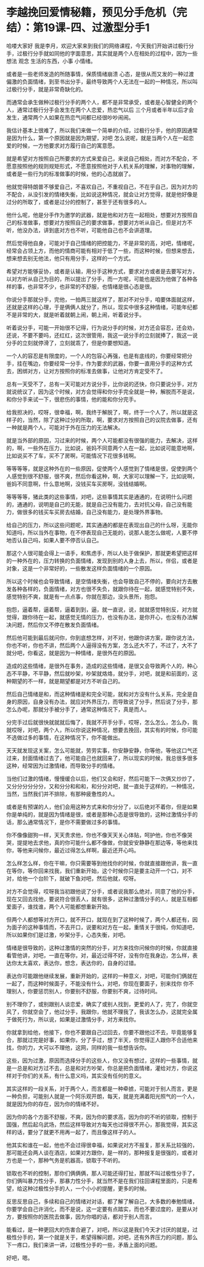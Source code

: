 # 李越挽回爱情秘籍，预见分手危机（完结）：第19课-四、过激型分手1

哈喽大家好 我是李月，欢迎大家来到我们的网络课程，今天我们开始讲过极行分手，过极行分手就如同他的字面意思，其实就是两个人在相处的过程中，因为一些想法 观念 生活的东西，小事 小情绪。

或者是一些老师发造的所随事情，保质情绪崩溃 心态，是很从而又发的一种过渡偏激的负面情绪，到至书出分手，最终导致两个人无法在一起的一种情况，所以叫过极行分手，就是非常奇缺化的。

而通常会承生做种过极行分手的两个人，都不是非常承受，或者是心智健全的两个人，通常过极行分手会发生在两个人恋爱，热恋气以后 三个月或者半年以后才会发生，通常两个人如果在热恋气间都已经很吵吵闹闹。

我估计基本上很难了，所以我们来做一个简单的介绍，过极行分手，他的原因通常是因为什么，第一个原因就是因为期望，对吧 怎么说呢，就是当两个人在一起恋爱的时候，一方他要求对方履行自己的寓意愿。

就是希望对方按照自己所要求的方式来爱自己，来说自己相处，而对方不配合，不愿意按照他的规则规矩形式，不愿意按照他对于人机关系的理解，对事物的理解，或者是一些行为的标准做事的时候，他的心态就崩了。

他就觉得特朗普不够爱自己，不喜欢自己，不重视自己，不在乎自己，因为对方的不配合，从没引发的情绪失衡，比如说这种情况，就会让对方觉得，就是他好像是过分的所取了，或者是过分的控制了，甚至于还有很多的人。

他什么呢，他是分手作为邀学的武器，就是他和对方在一起相处，想要对方按照自己的标准做事，想要对方按照自己的要求做事，想要对方听从自己，但是对方不听，他没办法，讲到底对方也不听，可能他自己也不会讲道理。

然后觉得他自身，可能对于自己情绪的把控能力，不是非常的高，对吧，情绪呢，经常会占领上方，而他的情商可能有相对于低了一些，而这种时候，但想来想去，想来想去别无他法，他只有用分手，这样的一个方式。

希望对方能够妥协，或者是认输，用分手这种方式，要求对方或者是去要写对方，以对方听从自己为目的，所以提出了分手，而一方呢，可能也是因为他做了各种各样的事，也非常不少，也非常的不舒服，也情绪是很心态是很。

你说分手那就分手，完他，一拍两三就这样了，那对不对分手，咱要体面就这样，还就是这样的心理，于是俩俩人就分了，所以，现实中很多这种情绪，可能年纪都不是非常的大，就是听着就朝上闹，朝上闹，听着说分手。

听着说分手，可能一开始很不记得，行为说分手的时候，对方还会容忍，还会劝，还说，不要不要吗，还红红，这次很管用，我这一说分手的立刻就捧了，我这一说分手的立刻就停滑了，立刻就乖了，但是你要想知道。

一个人的容忍是有限度的，一个人的包容心再强，也是有底线的，你要经常把分手，挂在嘴边，你要经常一分手，作为要求的武器，你要一直用分手的这种方式去，困绑对方，让对方按照你的标准去做事，让他对方肯定受不了。

总有一天受不了，总有一天可能对方说分手，比你说的还快，你只要说分手，对方就说统议了，因为这个时候，对方会觉得和你分手完全就是一种，解脱而不是说，和你分手来试一下，很悲伤的事情，他的能和你分完手。

给我担决的，哎呀，很幸福，啊，我终于解脱了，啊，终于一个人了，所以就是这样子的，当然，除了这种过分的所取，啊，要求对方按照自己的议院去做事，还有一种就是两个人，可能对于外在压力的无法解决。

就是当外部的原因，习过来的时候，两个人可能都没有很强的能力，去解决，这样的，啊，一些外在压力，比如说，爸妈不同意两个人在一起，比如说可能意地啊，比如说买不了车，买不了房啊，可能情况下花很多钱啊。

等等等等，就是这种外在的一些原因，促使两个人感觉到了情绪是很，促使到两个人感觉到很不舒服，很不爽，然后你看这种，啊，大家可以理解一下，比如说啊，爸妈不同意啊，什么意地啊，没钱买车买房啊，没钱结婚啊。

等等等等，猪此类的这些事情，对吧，这些事情其实是通通的，在说明什么问题的，通通的，说明是自己的无能，就是自己没有能力，去对抗父母，自己没有能力，做很多的钱买车买房去结婚，自己没有能力，是处理外界事物。

给自己的压力，所以这些问题呢，其实通通的都是在表现出自己的什么呀，无能你知道吗，所以当外在事物，在不停表现自己无能的，说那人能怎么做呢，人要不停地否认自己吗，如果人要不停否认自己。

那这个人很可能会得上一语手，和焦虑手，所以人处于做保护，那就更希望把这样的一种外在的，压力转换的负面情绪，发现到别的人身上去，所以，伴侣，或者是对象，这是一个非常好的，一些散发这样负面情绪的一个原因。

所以这个时候也会导致情绪，是空情绪失衡，也会导致自己不停的，要向对方去散发各种各样的，负面情绪，对方也很不失负，就跟你待在一起，就感觉特别不失，感觉特别不爽，就是有一点点事，你就在那边，没头景所，抱怨。

抱怨，逼着帮，逼着帮，逼着到到，逼，就一直说，说，就就感觉特别反，对方就觉得，跟你待在一起，就感觉无情的压力，也没有办法，是你开心，也没有办法解决问题，然后你又不停在散发负面情绪。

然后他可能到最后就问你，你到底想怎样，对不对，他跟你讲方案，跟你说方法，你也不听，你也不讲，然后两个人逼得没有方案，怎么还大不了，不过了，大不了就分吧，你看这，就是因为一种情绪，是很外在的原因。

造成的这些情绪，是很外在事务，造成的这些情绪，是很又会导致两个人的，种心态不平静，不平静，然后就吵架，吵架就烙烙，就分手，对吧，就是和前面的，这种期望的不一样，就是期望都是对方不听自己的。

然后自己情绪是和，而这种情绪是和完全可能，就和对方没有什么关系，完全是自身的原因，自身没有办法，就应对外界压力，而导致说了分手，然后说了分手，那怎么办呢，那就分手被分手了，通常这种情况下，真是而人。

分完手过后就很快就就就后悔了，我就不开手分手，哎呀，怎么怎么，怎么办，我就哎呀，对吧，两个人，所以你说这种情况，想要去挽回，其实有的时候，你可能不选做过多的事情，在这种情况下，你不能做出。

天天就发现这关案，怎么可能就，劳劳实事，你安静安静，你等他，等他这口气还过来，封面情绪过去了，他可能自己也就回来了，所以现实的时候，我总很多很多这种，经常因为过激情绪，而导致分手的情绪。

当他们过激的情绪，慢慢缓合以后，他们又会和好，然后可能下一次俩又炒炒了，又分分分分分分，又和分分和和和，和分分对吧，就一直处于这样的，一种情况，当然，当然我们并不排除，有那种疲惫性的人。

或者是有预谋的人，他们会用这种方式来和你分分了，以后绝对不着你，但是如果你是单纯的，就是因为情绪是很，或者是那种心态是很导致的，这种过激情分手的话，那么通常情况下，是你不需要做过多的事情。

你不像像甜狗一样，天天贵求他，你也不像天天关心体贴，呵护他，你也不像哭哭，提提地去求他，真的你可能什么都不像做，你就安安静静在那边等，等他来找你，等他来问候你，最近过得怎么样啊，最近还开心吗。

怎么样怎么样，你在干嘛，你只需要等到他找你的时候，你就直接跟他讲，我一直在等你，等你回来找我，我们重新开始，这个时候你只是要主动开一个口，对不对，给他一个台阶下，就破下鱼对吧，然后他就，哎呀。

对方不会觉得，哎呀我当初跟他说了分手，或者说我那么绝对，同意了他的分手，现在又回去找他，要说符合很丢人，就有很多，这种过激情分手的人，就是互相都爱面子，谁找谁，两个人可能都想重新开始。

但两个人都想等对方开口，就不开口，就现在到了这种时候了，两个人都还有，因为面子的这种事情而，不去开口，说要和对方在一起，重情关于很纯，你知道吧，所以如果你们是过激，吵架分手，心态失衡，对吧。

情绪是很导致的，这种过激情的突然的分手，对方来找你问候你的时候，你就直接看管他讲，对吧，一直在等你，对，最近过得不好，没有你在我身边，怎么样，表达你太太喜欢，表达你，想念，表达你的，自身的过错。

表达你可能跟他继续发展，重新开始的，这样的一种意义，对吧，可能你们俩就在一起了，而这种时候面子，不能没有什么，对吧，你现在要面子，别来找你 你不理别人，你要惩罚别人，你要别不舒服，你要别不爽，过待时间。

别不理你了，或别跟别人谈恋爱，确实了或别人找到，更爱的人了，完了，你就空风了，你就空会了，他过分手，我跟你，他就不理我了，我该怎么办，这就完全属于做死行为，所以说，如果是过激情分手，对方来找你。

你就拿到给他，他接下，你也不要跟自己过回去，你要不跟他过不去，毕竟能够复合，那就过完是好事，如果你，分了手过，想了半天，你觉得正人跟你不合适他来找，你的力，大可以不理他，这网，同样的我一些想告诉你。

这些，因为过激，原因而选择分手的这些人，你又没有想过，这样的一些事情，就是一总是和对方过不去，总是和对方吵架，你总是把负面情绪，灌给对方，你说这样对于你们的关系，有什么意义吗，其实没有任何的意义。

其实这样的一段关系，对于两个人，而言都是一种牵掳，可能对于别人而言，更是一种负担，可能别人就是一个阿乐观开朗，每天，就是充满着阳光照气的一个人，就是因为你的存在，因为你的情绪不好。

因为你的各个方面不舒服，不爽，因为你的要求高，因为你的不听的锁取，控制于国强，然后起乌武场，然后这样导致对方每天也过得很不开心，那我觉得，其实这样的话，要分了就更不用再一起了，而且像这样子的人。

他其实和谁在一起，他也不会过得很幸福，如果说对方不报复，那关系比较强的，那可能还会两人谈在酒店，如果对方跟你，是一样的，那种报复是很强的，或者对方也是一个，那种气务是机器高，锁取于不听的。

锁取也不听的控制，那你们俩俩俩，那人可能还得打扯，那就不叫过极性分手了，你们俩叫暴力性分手，那暴力性分手，就当然不是在我们往回课程里面的，只是希望，给这种过极性分手的人，一个小小的提醒，更多的时候。

反思反思自己，多续和自己的情绪对对话，都了解了解自己，大多数的奉勉情绪，你要学会自己许消化，而不是说，这一定要有点踏实，而也不要过度的，是要从对方，要按照你的医院去做事，因为你唱的话，都对于别人而言。

能看过，是一种更回大的伤害合避了，对吧，所以这是我们今天才讨厌的就是，过极性分手的，第一个就是关于，希望得解问题，对吧，还有外界压力的问题，那么下一疼口，我们来讲一讲，过极性分手的一些，矛盾上面的问题。

好吧，嗯。